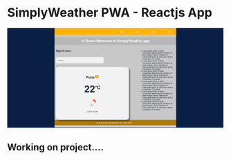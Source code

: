 # SimplyWeather PWA - Reactjs App
<img src="https://raw.githubusercontent.com/akashbadole/reactjsapp/main/screenshot.png" width="500px" height="auto" />

## Working on project....
